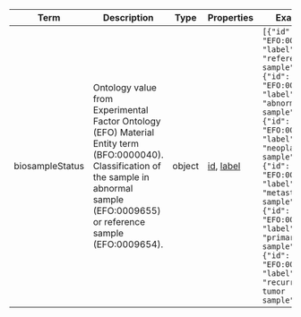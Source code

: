 |Term | Description | Type | Properties | Example | Enum|
| ---| ---| ---| ---| ---| --- |
| biosampleStatus | Ontology value from Experimental Factor Ontology (EFO) Material Entity term (BFO:0000040). Classification of the sample in abnormal sample (EFO:0009655) or reference sample (EFO:0009654). | object | [id](./id.md), [label](./label.md) | `[{"id": "EFO:0009654", "label": "reference sample"}, {"id": "EFO:0009655", "label": "abnormal sample"}, {"id": "EFO:0009656", "label": "neoplastic sample"}, {"id": "EFO:0010941", "label": "metastasis sample"}, {"id": "EFO:0010942", "label": "primary tumor sample"}, {"id": "EFO:0010943", "label": "recurrent tumor sample"}]` | NA|
